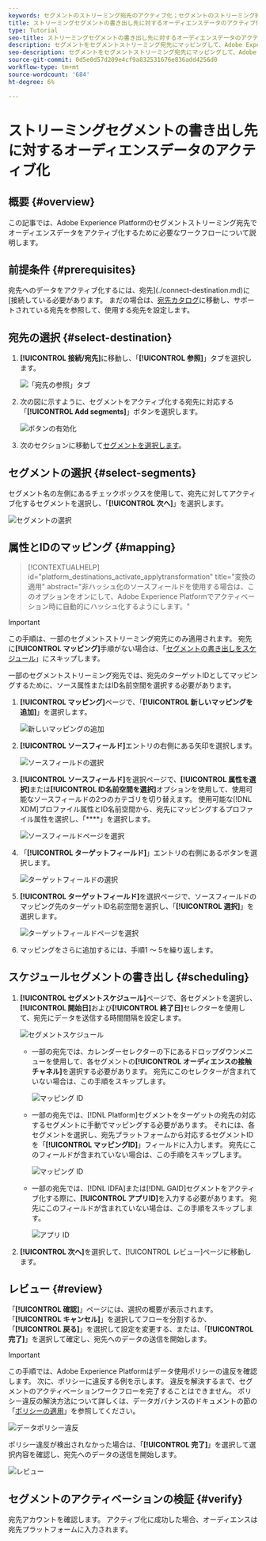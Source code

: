 ```yaml
---
keywords: セグメントのストリーミング宛先のアクティブ化；セグメントのストリーミング宛先のアクティブ化；データのアクティブ化
title: ストリーミングセグメントの書き出し先に対するオーディエンスデータのアクティブ化
type: Tutorial
seo-title: ストリーミングセグメントの書き出し先に対するオーディエンスデータのアクティブ化
description: セグメントをセグメントストリーミング宛先にマッピングして、Adobe Experience Platformで保有するオーディエンスデータをアクティブ化する方法を説明します。
seo-description: セグメントをセグメントストリーミング宛先にマッピングして、Adobe Experience Platformで保有するオーディエンスデータをアクティブ化する方法を説明します。
source-git-commit: 0d5e0d57d209e4cf9a832531676e836add4256d0
workflow-type: tm+mt
source-wordcount: '684'
ht-degree: 6%

---
```



# ストリーミングセグメントの書き出し先に対するオーディエンスデータのアクティブ化

## 概要 {#overview}

この記事では、Adobe Experience Platformのセグメントストリーミング宛先でオーディエンスデータをアクティブ化するために必要なワークフローについて説明します。

## 前提条件 {#prerequisites}

宛先へのデータをアクティブ化するには、宛先](./connect-destination.md)に[接続している必要があります。 まだの場合は、[宛先カタログ](../catalog/overview.md)に移動し、サポートされている宛先を参照して、使用する宛先を設定します。

## 宛先の選択 {#select-destination}

1. **[!UICONTROL 接続/宛先]**&#x200B;に移動し、「**[!UICONTROL 参照]**」タブを選択します。

   ![「宛先の参照」タブ](../assets/ui/activate-segment-streaming-destinations/browse-tab.png)

1. 次の図に示すように、セグメントをアクティブ化する宛先に対応する「**[!UICONTROL Add segments]**」ボタンを選択します。

   ![ボタンの有効化](../assets/ui/activate-segment-streaming-destinations/activate-buttons-browse.png)

1. 次のセクションに移動して[セグメントを選択します](#select-segments)。

## セグメントの選択 {#select-segments}

セグメント名の左側にあるチェックボックスを使用して、宛先に対してアクティブ化するセグメントを選択し、「**[!UICONTROL 次へ]**」を選択します。

![セグメントの選択](../assets/ui/activate-segment-streaming-destinations/select-segments.png)

## 属性とIDのマッピング {#mapping}

>[!CONTEXTUALHELP]
>id="platform_destinations_activate_applytransformation"
>title="変換の適用"
>abstract="非ハッシュ化のソースフィールドを使用する場合は、このオプションをオンにして、Adobe Experience Platformでアクティベーション時に自動的にハッシュ化するようにします。"

>[!IMPORTANT]
>
>この手順は、一部のセグメントストリーミング宛先にのみ適用されます。 宛先に&#x200B;**[!UICONTROL マッピング]**&#x200B;手順がない場合は、「[セグメントの書き出しをスケジュール](#scheduling)」にスキップします。

一部のセグメントストリーミング宛先では、宛先のターゲットIDとしてマッピングするために、ソース属性またはID名前空間を選択する必要があります。

1. **[!UICONTROL マッピング]**&#x200B;ページで、「**[!UICONTROL 新しいマッピングを追加]**」を選択します。

   ![新しいマッピングの追加](../assets/ui/activate-segment-streaming-destinations/add-new-mapping.png)

1. **[!UICONTROL ソースフィールド]**&#x200B;エントリの右側にある矢印を選択します。

   ![ソースフィールドの選択](../assets/ui/activate-segment-streaming-destinations/select-source-field.png)

1. **[!UICONTROL ソースフィールド]**&#x200B;を選択ページで、**[!UICONTROL 属性を選択]**&#x200B;または&#x200B;**[!UICONTROL ID名前空間を選択]**&#x200B;オプションを使用して、使用可能なソースフィールドの2つのカテゴリを切り替えます。 使用可能な[!DNL XDM]プロファイル属性とID名前空間から、宛先にマッピングするプロファイル属性を選択し、「****」を選択します。

   ![ソースフィールドページを選択](../assets/ui/activate-segment-streaming-destinations/source-field-page.png)

1. 「**[!UICONTROL ターゲットフィールド]**」エントリの右側にあるボタンを選択します。

   ![ターゲットフィールドの選択](../assets/ui/activate-segment-streaming-destinations/select-target-field.png)

1. **[!UICONTROL ターゲットフィールド]**&#x200B;を選択ページで、ソースフィールドのマッピング先のターゲットID名前空間を選択し、「**[!UICONTROL 選択]**」を選択します。

   ![ターゲットフィールドページを選択](../assets/ui/activate-segment-streaming-destinations/target-field-page.png)

1. マッピングをさらに追加するには、手順1 ～ 5を繰り返します。





## スケジュールセグメントの書き出し {#scheduling}

1. **[!UICONTROL セグメントスケジュール]**&#x200B;ページで、各セグメントを選択し、**[!UICONTROL 開始日]**&#x200B;および&#x200B;**[!UICONTROL 終了日]**&#x200B;セレクターを使用して、宛先にデータを送信する時間間隔を設定します。

   ![セグメントスケジュール](../assets/ui/activate-segment-streaming-destinations/segment-schedule.png)

   * 一部の宛先では、カレンダーセレクターの下にあるドロップダウンメニューを使用して、各セグメントの&#x200B;**[!UICONTROL オーディエンスの接触チャネル]**&#x200B;を選択する必要があります。 宛先にこのセレクターが含まれていない場合は、この手順をスキップします。

      ![マッピング ID](../assets/ui/activate-segment-streaming-destinations/origin-of-audience.png)

   * 一部の宛先では、[!DNL Platform]セグメントをターゲットの宛先の対応するセグメントに手動でマッピングする必要があります。 それには、各セグメントを選択し、宛先プラットフォームから対応するセグメントIDを「**[!UICONTROL マッピングID]**」フィールドに入力します。 宛先にこのフィールドが含まれていない場合は、この手順をスキップします。

      ![マッピング ID](../assets/ui/activate-segment-streaming-destinations/mapping-id.png)

   * 一部の宛先では、[!DNL IDFA]または[!DNL GAID]セグメントをアクティブ化する際に、**[!UICONTROL アプリID]**&#x200B;を入力する必要があります。 宛先にこのフィールドが含まれていない場合は、この手順をスキップします。

      ![アプリ ID](../assets/ui/activate-segment-streaming-destinations/destination-appid.png)

1. **[!UICONTROL 次へ]**&#x200B;を選択して、[!UICONTROL レビュー]ページに移動します。

## レビュー {#review}

「**[!UICONTROL 確認]**」ページには、選択の概要が表示されます。「**[!UICONTROL キャンセル]**」を選択してフローを分割するか、「**[!UICONTROL 戻る]**」を選択して設定を変更する、または、「**[!UICONTROL 完了]**」を選択して確定し、宛先へのデータの送信を開始します。

>[!IMPORTANT]
>
>この手順では、Adobe Experience Platformはデータ使用ポリシーの違反を確認します。 次に、ポリシーに違反する例を示します。 違反を解決するまで、セグメントのアクティベーションワークフローを完了することはできません。 ポリシー違反の解決方法について詳しくは、データガバナンスのドキュメントの節の「[ポリシーの適用](../../rtcdp/privacy/data-governance-overview.md#enforcement)」を参照してください。

![データポリシー違反](../assets/common/data-policy-violation.png)

ポリシー違反が検出されなかった場合は、「**[!UICONTROL 完了]**」を選択して選択内容を確認し、宛先へのデータの送信を開始します。

![レビュー](../assets/ui/activate-segment-streaming-destinations/review.png)

## セグメントのアクティベーションの検証 {#verify}

宛先アカウントを確認します。 アクティブ化に成功した場合、オーディエンスは宛先プラットフォームに入力されます。

<!-- 
For [!DNL Facebook Custom Audience], a successful activation means that a [!DNL Facebook] custom audience would be created programmatically in [[!UICONTROL Facebook Ads Manager]](https://www.facebook.com/adsmanager/manage/). Segment membership in the audience would be added and removed as users are qualified or disqualified for the activated segments.

>[!TIP]
>
>The integration between Adobe Experience Platform and [!DNL Facebook] supports historical audience backfills. All historical segment qualifications are sent to [!DNL Facebook] when you activate the segments to the destination.
-->
